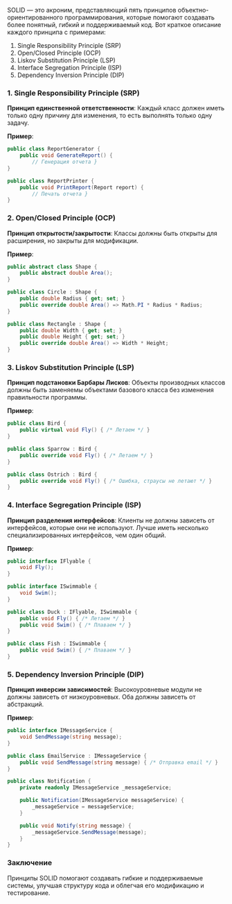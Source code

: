 SOLID — это акроним, представляющий пять принципов объектно-ориентированного программирования, которые помогают создавать более понятный, гибкий и поддерживаемый код. Вот краткое описание каждого принципа с примерами:

1. Single Responsibility Principle (SRP)
2. Open/Closed Principle (OCP)
3. Liskov Substitution Principle (LSP)
4. Interface Segregation Principle (ISP)
5. Dependency Inversion Principle (DIP)

### 1. Single Responsibility Principle (SRP)
**Принцип единственной ответственности**: Каждый класс должен иметь только одну причину для изменения, то есть выполнять только одну задачу.

**Пример**:
```csharp
public class ReportGenerator {
    public void GenerateReport() {
        // Генерация отчета }
}

public class ReportPrinter {
    public void PrintReport(Report report) {
        // Печать отчета }
}
```

### 2. Open/Closed Principle (OCP)
**Принцип открытости/закрытости**: Классы должны быть открыты для расширения, но закрыты для модификации.

**Пример**:
```csharp
public abstract class Shape {
    public abstract double Area();
}

public class Circle : Shape {
    public double Radius { get; set; }
    public override double Area() => Math.PI * Radius * Radius;
}

public class Rectangle : Shape {
    public double Width { get; set; }
    public double Height { get; set; }
    public override double Area() => Width * Height;
}
```

### 3. Liskov Substitution Principle (LSP)
**Принцип подстановки Барбары Лисков**: Объекты производных классов должны быть заменяемы объектами базового класса без изменения правильности программы.

**Пример**:
```csharp
public class Bird {
    public virtual void Fly() { /* Летаем */ }
}

public class Sparrow : Bird {
    public override void Fly() { /* Летаем */ }
}

public class Ostrich : Bird {
    public override void Fly() { /* Ошибка, страусы не летают */ }
}
```

### 4. Interface Segregation Principle (ISP)
**Принцип разделения интерфейсов**: Клиенты не должны зависеть от интерфейсов, которые они не используют. Лучше иметь несколько специализированных интерфейсов, чем один общий.

**Пример**:
```csharp
public interface IFlyable {
    void Fly();
}

public interface ISwimmable {
    void Swim();
}

public class Duck : IFlyable, ISwimmable {
    public void Fly() { /* Летаем */ }
    public void Swim() { /* Плаваем */ }
}

public class Fish : ISwimmable {
    public void Swim() { /* Плаваем */ }
}
```

### 5. Dependency Inversion Principle (DIP)
**Принцип инверсии зависимостей**: Высокоуровневые модули не должны зависеть от низкоуровневых. Оба должны зависеть от абстракций.

**Пример**:
```csharp
public interface IMessageService {
    void SendMessage(string message);
}

public class EmailService : IMessageService {
    public void SendMessage(string message) { /* Отправка email */ }
}

public class Notification {
    private readonly IMessageService _messageService;

    public Notification(IMessageService messageService) {
        _messageService = messageService;
    }

    public void Notify(string message) {
        _messageService.SendMessage(message);
    }
}
```

### Заключение
Принципы SOLID помогают создавать гибкие и поддерживаемые системы, улучшая структуру кода и облегчая его модификацию и тестирование.